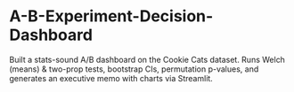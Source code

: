 # A-B-Experiment-Decision-Dashboard
Built a stats-sound A/B dashboard on the Cookie Cats dataset. Runs Welch (means) &amp; two-prop tests, bootstrap CIs, permutation p-values, and generates an executive memo with charts via Streamlit.

